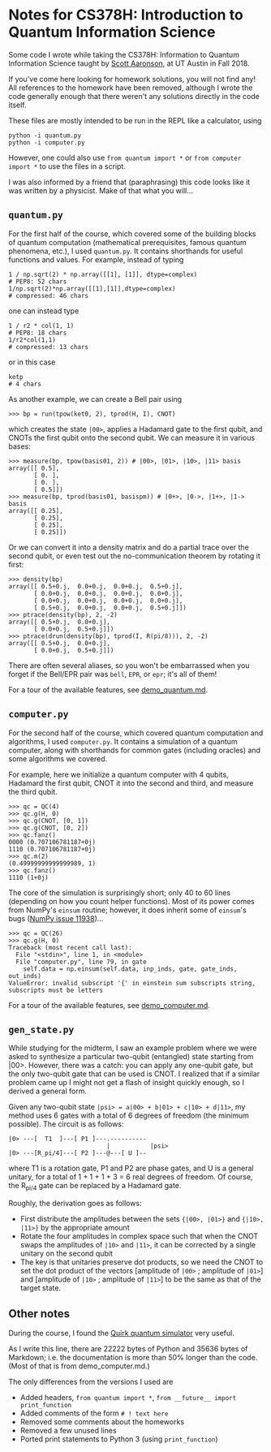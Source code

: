 # Notes for CS378H: Introduction to Quantum Information Science

Some code I wrote while taking the CS378H: Information to Quantum Information Science taught by [Scott Aaronson](https://scottaaronson.com), at UT Austin in Fall 2018.

If you've come here looking for homework solutions, you will not find any! All references to the homework have been removed, although I wrote the code generally enough that there weren't any solutions directly in the code itself.

These files are mostly intended to be run in the REPL like a calculator, using

    python -i quantum.py
    python -i computer.py

However, one could also use `from quantum import *` or `from computer import *` to use the files in a script.

I was also informed by a friend that (paraphrasing) this code looks like it was written by a physicist. Make of that what you will...

## `quantum.py`

For the first half of the course, which covered some of the building blocks of quantum computation (mathematical prerequisites, famous quantum phenomena, etc.), I used `quantum.py`. It contains shorthands for useful functions and values. For example, instead of typing

    1 / np.sqrt(2) * np.array([[1], [1]], dtype=complex)
    # PEP8: 52 chars
    1/np.sqrt(2)*np.array([[1],[1]],dtype=complex)
    # compressed: 46 chars

one can instead type

    1 / r2 * col(1, 1)
    # PEP8: 18 chars
    1/r2*col(1,1)
    # compressed: 13 chars

or in this case

    ketp
    # 4 chars

As another example, we can create a Bell pair using
```
>>> bp = run(tpow(ket0, 2), tprod(H, I), CNOT)
```
which creates the state `|00>`, applies a Hadamard gate to the first qubit, and CNOTs the first qubit onto the second qubit. We can measure it in various bases:
```
>>> measure(bp, tpow(basis01, 2)) # |00>, |01>, |10>, |11> basis
array([[ 0.5],
       [ 0. ],
       [ 0. ],
       [ 0.5]])
>>> measure(bp, tprod(basis01, basispm)) # |0+>, |0->, |1+>, |1-> basis
array([[ 0.25],
       [ 0.25],
       [ 0.25],
       [ 0.25]])
```
Or we can convert it into a density matrix and do a partial trace over the second qubit, or even test out the no-communication theorem by rotating it first:
```
>>> density(bp)
array([[ 0.5+0.j,  0.0+0.j,  0.0+0.j,  0.5+0.j],
       [ 0.0+0.j,  0.0+0.j,  0.0+0.j,  0.0+0.j],
       [ 0.0+0.j,  0.0+0.j,  0.0+0.j,  0.0+0.j],
       [ 0.5+0.j,  0.0+0.j,  0.0+0.j,  0.5+0.j]])
>>> ptrace(density(bp), 2, -2)
array([[ 0.5+0.j,  0.0+0.j],
       [ 0.0+0.j,  0.5+0.j]])
>>> ptrace(drun(density(bp), tprod(I, R(pi/8))), 2, -2)
array([[ 0.5+0.j,  0.0+0.j],
       [ 0.0+0.j,  0.5+0.j]])
```

There are often several aliases, so you won't be embarrassed when you forget if the Bell/EPR pair was `bell`, `EPR`, or `epr`; it's all of them!

For a tour of the available features, see [demo_quantum.md](demo_quantum.md).

## `computer.py`

For the second half of the course, which covered quantum computation and algorithms, I used `computer.py`. It contains a simulation of a quantum computer, along with shorthands for common gates (including oracles) and some algorithms we covered.

For example, here we initialize a quantum computer with 4 qubits, Hadamard the first qubit, CNOT it into the second and third, and measure the third qubit.
```
>>> qc = QC(4)
>>> qc.g(H, 0)
>>> qc.g(CNOT, [0, 1])
>>> qc.g(CNOT, [0, 2])
>>> qc.fanz()
0000 (0.707106781187+0j)
1110 (0.707106781187+0j)
>>> qc.m(2)
(0.49999999999999989, 1)
>>> qc.fanz()
1110 (1+0j)
```

The core of the simulation is surprisingly short; only 40 to 60 lines (depending on how you count helper functions). Most of its power comes from NumPy's `einsum` routine; however, it does inherit some of `einsum`'s bugs ([NumPy issue 11938](https://github.com/numpy/numpy/issues/11938))...
```
>>> qc = QC(26)
>>> qc.g(H, 0)
Traceback (most recent call last):
  File "<stdin>", line 1, in <module>
  File "computer.py", line 79, in gate
    self.data = np.einsum(self.data, inp_inds, gate, gate_inds, out_inds)
ValueError: invalid subscript '{' in einstein sum subscripts string, subscripts must be letters
```

For a tour of the available features, see [demo_computer.md](demo_computer.md).

## `gen_state.py`

While studying for the midterm, I saw an example problem where we were asked to synthesize a particular two-qubit (entangled) state starting from |00>. However, there was a catch: you can apply any one-qubit gate, but the only two-qubit gate that can be used is CNOT. I realized that if a similar problem came up I might not get a flash of insight quickly enough, so I derived a general form.

Given any two-qubit state `|psi> = a|00> + b|01> + c|10> + d|11>`, my method uses 6 gates with a total of 6 degrees of freedom (the minimum possible). The circuit is as follows:
```
|0> ---[  T1  ]---[ P1 ]---.----------
                           |           |psi>
|0> ---[R_pi/4]---[ P2 ]---@---[ U ]--
```
where T1 is a rotation gate, P1 and P2 are phase gates, and U is a general unitary, for a total of 1 + 1 + 1 + 3 = 6 real degrees of freedom. Of course, the R<sub>pi/4</sub> gate can be replaced by a Hadamard gate.

Roughly, the derivation goes as follows:
- First distribute the amplitudes between the sets `{|00>, |01>}` and `{|10>, |11>}` by the appropriate amount
- Rotate the four amplitudes in complex space such that when the CNOT swaps the amplitudes of `|10>` and `|11>`, it can be corrected by a single unitary on the second qubit
- The key is that unitaries preserve dot products, so we need the CNOT to set the dot product of the vectors [amplitude of `|00>` ; amplitude of `|01>`] and [amplitude of `|10>` ; amplitude of `|11>`] to be the same as that of the target state.

## Other notes

During the course, I found the [Quirk quantum simulator](https://algassert.com/quirk) very useful.

As I write this line, there are 22222 bytes of Python and 35636 bytes of Markdown; i.e. the documentation is more than 50% longer than the code. (Most of that is from demo_computer.md.)

The only differences from the versions I used are
- Added headers, `from quantum import *`, `from __future__ import print_function`
- Added comments of the form `# ! text here`
- Removed some comments about the homeworks
- Removed a few unused lines
- Ported print statements to Python 3 (using `print_function`)

